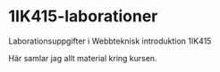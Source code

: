 1IK415-laborationer
===================

Laborationsuppgifter i Webbteknisk introduktion 1IK415

Här samlar jag allt material kring kursen.